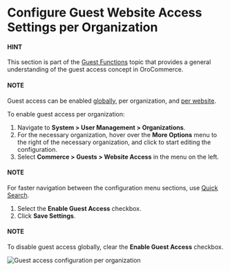 <a id="guest-access-org"></a>

<a id="sys-conf-commerce-guest-access-org"></a>

# Configure Guest Website Access Settings per Organization

#### HINT
This section is part of the [Guest Functions](../../../../../../../concept-guides/catalog-promotions/product-management/index.md#concept-guides-product-management) topic that provides a general understanding of the guest access concept in OroCommerce.

#### NOTE
Guest access can be enabled [globally](../../../../../configuration/commerce/guests/global-guest-access.md#sys-conf-commerce-guest-access-global), per organization, and [per website](../../../../../websites/web-configuration/commerce/guests/website-guest-access.md#sys-conf-commerce-guest-access-website).

To enable guest access per organization:

1. Navigate to **System > User Management > Organizations**.
2. For the necessary organization, hover over the <i class="fa fa-ellipsis-h fa-lg" aria-hidden="true"></i> **More Options** menu to the right of the necessary organization, and click <i class="fas fa-cog" aria-hidden="true"></i> to start editing the configuration.
3. Select **Commerce > Guests > Website Access** in the menu on the left.

#### NOTE
For faster navigation between the configuration menu sections, use [Quick Search](../../../../../configuration/quick-search.md#user-guide-system-configuration-quick-search).

1. Select the **Enable Guest Access** checkbox.
2. Click **Save Settings**.

#### NOTE
To disable guest access globally, clear the **Enable Guest Access** checkbox.

![Guest access configuration per organization](user/img/system/user_management/org_configuration/guests/GuestAccessOrg.png)
<!-- fa-bars = fa-navicon -->
<!-- Ic Tiles is used as Set As Default in saved views, and as tiles in display layout options -->
<!-- IcPencil refers to Rename in Commerce and Inline Editing in CRM -->
<!-- Check mark in the square. -->
<!-- SortDesc is also used as drop-down arrow -->
<!-- A -->
<!-- B -->
<!-- C -->
<!-- D -->
<!-- E -->
<!-- F -->
<!-- G -->
<!-- H -->
<!-- I -->
<!-- L -->
<!-- M -->
<!-- P -->
<!-- R -->
<!-- S -->
<!-- T -->
<!-- U -->
<!-- Z -->
